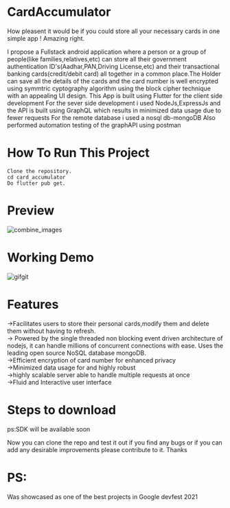 # CardAccumulator 
How pleasent it would be if you could store all your necessary cards in one simple app ! Amazing right.

I propose a Fullstack android application where a person or a group of people(like families,relatives,etc) can store all their government authentication ID's(Aadhar,PAN,Driving License,etc) and their transactional banking cards(credit/debit card) all together in a common place.The Holder can save all the details of the cards and the card number is well encrypted using symmtric cyptography algorithm using the block cipher technique with an appealing UI design.
This App is built using Flutter for the client side development
For the sever side development i used NodeJs,ExpressJs and the API is built using GraphQL which results in minimized data usage due to fewer requests
For the remote database i used a nosql db-mongoDB
Also performed automation testing of the graphAPI using postman

# How To Run This Project

    Clone the repository.
    cd card_accumulator
    Do flutter pub get.

# Preview
![combine_images](https://user-images.githubusercontent.com/64373963/139274388-ba056c14-7bf9-43a9-98f3-ebf285e51f14.jpg)

# Working Demo
![gifgit](https://user-images.githubusercontent.com/64373963/145867076-0b86194f-0487-4629-af5a-70ea4ac1265e.gif)

# Features
->Facilitates users to store their personal cards,modify them and delete them without having to refresh.<br/>
-> Powered by the single threaded non blocking event driven architecture of nodejs, it can handle millions of concurrent connections with ease. Uses
the leading open source NoSQL database mongoDB.<br />
->Efficient encryption of card number for enhanced privacy <br />
->Minimized data usage for and highly robust<br />
->highly scalable server able to handle multiple requests at once<br />
->Fluid and Interactive user interface<br />

# Steps to download
ps:SDK will be available soon

Now you can clone the repo and test it out if you find any bugs or if you can add any desirable improvements please contribute to it.
Thanks

# PS:
Was showcased as one of the best projects in Google devfest 2021
